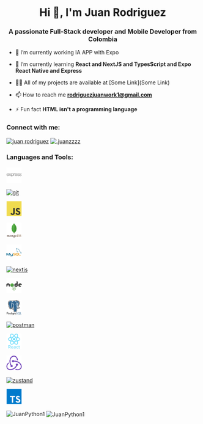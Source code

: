 <h1 align="center">Hi 👋, I'm Juan Rodriguez</h1>
<h3 align="center">A passionate Full-Stack developer and Mobile Developer from Colombia</h3>

- 🔭 I’m currently working IA APP with Expo

- 🌱 I’m currently learning **React and NextJS and TypesScript and Expo React Native and Express**

- 👨‍💻 All of my projects are available at [Some Link](Some Link)

- 📫 How to reach me **rodriguezjuanwork1@gmail.com**

- ⚡ Fun fact **HTML isn't a programming language**

<h3 align="left">Connect with me:</h3>
<p align="left">
<a href="www.linkedin.com/in/juan-rodriguez-4ba554226" target="blank"><img align="center" src="https://raw.githubusercontent.com/rahuldkjain/github-profile-readme-generator/master/src/images/icons/Social/linked-in-alt.svg" alt="juan rodriguez" height="30" width="40" /></a>
<a href="https://discord.gg/.juanzzzz" target="blank"><img align="center" src="https://raw.githubusercontent.com/rahuldkjain/github-profile-readme-generator/master/src/images/icons/Social/discord.svg" alt=".juanzzzz" height="30" width="40" /></a>
</p>

<h3 align="left">Languages and Tools:</h3>
<p align="left">  
  
<a href="https://expressjs.com" target="_blank" rel="noreferrer"> <img src="https://raw.githubusercontent.com/devicons/devicon/master/icons/express/express-original-wordmark.svg" alt="express" width="40" height="40"/> </a> 
  
<a href="https://git-scm.com/" target="_blank" rel="noreferrer"> <img src="https://www.vectorlogo.zone/logos/git-scm/git-scm-icon.svg" alt="git" width="40" height="40"/> </a> 
  
<a href="https://developer.mozilla.org/en-US/docs/Web/JavaScript" target="_blank" rel="noreferrer"> <img src="https://raw.githubusercontent.com/devicons/devicon/master/icons/javascript/javascript-original.svg" alt="javascript" width="40" height="40"/> </a>

<a href="https://www.mongodb.com/" target="_blank" rel="noreferrer"> <img src="https://raw.githubusercontent.com/devicons/devicon/master/icons/mongodb/mongodb-original-wordmark.svg" alt="mongodb" width="40" height="40"/> </a>

<a href="https://www.mysql.com/" target="_blank" rel="noreferrer"> <img src="https://raw.githubusercontent.com/devicons/devicon/master/icons/mysql/mysql-original-wordmark.svg" alt="mysql" width="40" height="40"/> </a> 

<a href="https://nextjs.org/" target="_blank" rel="noreferrer"> <img src="https://cdn.worldvectorlogo.com/logos/nextjs-2.svg" alt="nextjs" width="40" height="40"/> </a> 

<a href="https://nodejs.org" target="_blank" rel="noreferrer"> <img src="https://raw.githubusercontent.com/devicons/devicon/master/icons/nodejs/nodejs-original-wordmark.svg" alt="nodejs" width="40" height="40"/> </a>  

<a href="https://www.postgresql.org" target="_blank" rel="noreferrer"> <img src="https://raw.githubusercontent.com/devicons/devicon/master/icons/postgresql/postgresql-original-wordmark.svg" alt="postgresql" width="40" height="40"/> </a> 

<a href="https://postman.com" target="_blank" rel="noreferrer"> <img src="https://www.vectorlogo.zone/logos/getpostman/getpostman-icon.svg" alt="postman" width="40" height="40"/> </a> 

<a href="https://reactjs.org/" target="_blank" rel="noreferrer"> <img src="https://raw.githubusercontent.com/devicons/devicon/master/icons/react/react-original-wordmark.svg" alt="react" width="40" height="40"/> </a> 

<a href="https://redux.js.org" target="_blank" rel="noreferrer"> <img src="https://raw.githubusercontent.com/devicons/devicon/master/icons/redux/redux-original.svg" alt="redux" width="40" height="40"/> </a> 

<a href="https://zustand.docs.pmnd.rs/apis/create" target="_blank" rel="noreferrer"> <img src="https://tsh.io/wp-content/uploads/2023/02/zustand-react-small.png" alt="zustand" width="40" height="40"/> </a> 

<a href="https://www.typescriptlang.org/" target="_blank" rel="noreferrer"> <img src="https://raw.githubusercontent.com/devicons/devicon/master/icons/typescript/typescript-original.svg" alt="typescript" width="40" height="40"/> </a>   </p>

<p><img align="left" src="https://github-readme-stats.vercel.app/api/top-langs?username=JuanPython1&show_icons=true&locale=en&layout=compact" alt="JuanPython1" /></p>

<p>&nbsp;<img align="center" src="https://github-readme-stats.vercel.app/api?username=JuanPython1&show_icons=true&locale=en" alt="JuanPython1" /></p>
